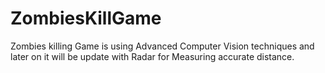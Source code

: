 # ZombiesKillGame
Zombies killing Game is using Advanced Computer Vision techniques and later on it will be update with Radar for Measuring accurate distance.

